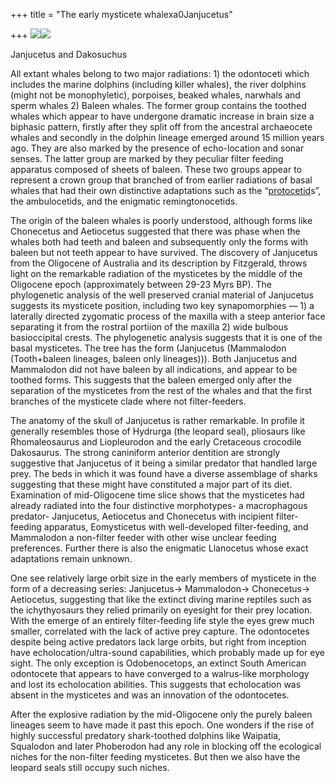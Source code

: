 +++
title = "The early mysticete whalexa0Janjucetus"

+++
[![](https://i1.wp.com/photos1.blogger.com/blogger/2010/410/320/janjucetus.jpg)](http://photos1.blogger.com/blogger/2010/410/1600/janjucetus.jpg)[![](https://i1.wp.com/photos1.blogger.com/blogger/2010/410/320/dakosaurus.jpg)](http://photos1.blogger.com/blogger/2010/410/1600/dakosaurus.jpg)

Janjucetus and Dakosuchus

All extant whales belong to two major radiations: 1) the odontoceti
which includes the marine dolphins (including killer whales), the river
dolphins (might not be monophyletic), porpoises, beaked whales, narwhals
and sperm whales 2) Baleen whales. The former group contains the toothed
whales which appear to have undergone dramatic increase in brain size a
biphasic pattern, firstly after they split off from the ancestral
archaeocete whales and secondly in the dolphin lineage emerged around 15
million years ago. They are also marked by the presence of echo-location
and sonar senses. The latter group are marked by they peculiar filter
feeding apparatus composed of sheets of baleen. These two groups appear
to represent a crown group that branched of from earlier radiations of
basal whales that had their own distinctive adaptations such as the
“[protocetid](http://manollasa.blogspot.com/2005/12/wonder-of-whippos-i.html)s”,
the ambulocetids, and the enigmatic remingtonocetids.

The origin of the baleen whales is poorly understood, although forms
like Chonecetus and Aetiocetus suggested that there was phase when the
whales both had teeth and baleen and subsequently only the forms with
baleen but not teeth appear to have survived. The discovery of
Janjucetus from the Oligocene of Australia and its description by
Fitzgerald, throws light on the remarkable radiation of the mysticetes
by the middle of the Oligocene epoch (approximately between 29-23 Myrs
BP). The phylogenetic analysis of the well preserved cranial material of
Janjucetus suggests its mysticete position, including two key
synapomorphies — 1) a laterally directed zygomatic process of the
maxilla with a steep anterior face separating it from the rostral
portiion of the maxilla 2) wide bulbous basioccipital crests. The
phylogenetic analysis suggests that it is one of the basal mysticetes.
The tree has the form (Janjucetus (Mammalodon (Tooth+baleen lineages,
baleen only lineages))). Both Janjucetus and Mammalodon did not have
baleen by all indications, and appear to be toothed forms. This suggests
that the baleen emerged only after the separation of the mysticetes from
the rest of the whales and that the first branches of the mysticete
clade where not filter-feeders.

The anatomy of the skull of Janjucetus is rather remarkable. In profile
it generally resembles those of Hydrurga (the leopard seal), pliosaurs
like Rhomaleosaurus and Liopleurodon and the early Cretaceous crocodile
Dakosaurus. The strong caniniform anterior dentition are strongly
suggestive that Janjucetus of it being a similar predator that handled
large prey. The beds in which it was found have a diverse assemblage of
sharks suggesting that these might have constituted a major part of its
diet. Examination of mid-Oligocene time slice shows that the mysticetes
had already radiated into the four distinctive morphotypes- a
macrophagous predator- Janjucetus, Aetiocetus and Chonecetus with
incipient filter-feeding apparatus, Eomysticetus with well-developed
filter-feeding, and Mammalodon a non-filter feeder with other wise
unclear feeding preferences. Further there is also the enigmatic
Llanocetus whose exact adaptations remain unknown.

One see relatively large orbit size in the early members of mysticete in
the form of a decreasing series: Janjucetus-\> Mammalodon-\>
Chonecetus-\>  Aetiocetus, suggesting that like the extinct diving
marine reptiles such as the ichythyosaurs they relied primarily on
eyesight for their prey location. With the emerge of an entirely
filter-feeding life style the eyes grew much smaller, correlated with
the lack of active prey capture. The odontocetes despite being active
predators lack large orbits, but right from inception have
echolocation/ultra-sound capabilities, which probably made up for eye
sight. The only exception is Odobenocetops, an extinct South American
odontocete that appears to have converged to a walrus-like morphology
and lost its echolocation abilities. This suggests that echolocation was
absent in the mysticetes and was an innovation of the odontocetes.

After the explosive radiation by the mid-Oligocene only the purely
baleen lineages seem to have made it past this epoch. One wonders if the
rise of highly successful predatory shark-toothed dolphins like
Waipatia, Squalodon and later Phoberodon had any role in blocking off
the ecological niches for the non-filter feeding mysticetes. But then we
also have the leopard seals still occupy such niches.
